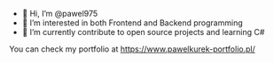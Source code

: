 - 👋 Hi, I’m @pawel975
- 👀 I’m interested in both Frontend and Backend programming
- 🌱 I’m currently contribute to open source projects and learning C#

You can check my portfolio at https://www.pawelkurek-portfolio.pl/
